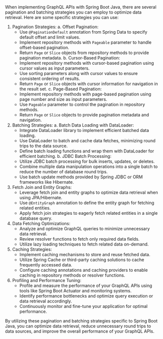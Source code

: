 When implementing GraphQL APIs with Spring Boot Java, there are several pagination and batching strategies you can employ to optimize data retrieval. Here are some specific strategies you can use:

1. Pagination Strategies: a. Offset Pagination:
    - Use `@PaginationDefault` annotation from Spring Data to specify default offset and limit values.
    - Implement repository methods with `Pageable` parameter to handle offset-based pagination.
    - Return `Page` or `Slice` objects from repository methods to provide pagination metadata.
    b. Cursor-Based Pagination:
    - Implement repository methods with cursor-based pagination using cursor values as input parameters.
    - Use sorting parameters along with cursor values to ensure consistent ordering of results.
    - Return `Page` or `Slice` objects with cursor information for navigation in the result set.
    c. Page-Based Pagination:
    - Implement repository methods with page-based pagination using page number and size as input parameters.
    - Use `Pageable` parameter to control the pagination in repository methods.
    - Return `Page` or `Slice` objects to provide pagination metadata and navigation.
2. Batching Strategies: a. Batch Data Loading with DataLoader:
    - Integrate DataLoader library to implement efficient batched data loading.
    - Use DataLoader to batch and cache data fetches, minimizing round trips to the data source.
    - Define batch loading functions and wrap them with DataLoader for efficient batching.
    b. JDBC Batch Processing:
    - Utilize JDBC batch processing for bulk inserts, updates, or deletes.
    - Combine multiple data manipulation operations into a single batch to reduce the number of database round trips.
    - Use batch update methods provided by Spring JDBC or ORM frameworks like Hibernate.
3. Fetch Join and Entity Graphs:
    - Leverage fetch join and entity graphs to optimize data retrieval when using JPA/Hibernate.
    - Use `@EntityGraph` annotation to define the entity graph for fetching related entities.
    - Apply fetch join strategies to eagerly fetch related entities in a single database query.
4. Data Fetching Optimizations:
    - Analyze and optimize GraphQL queries to minimize unnecessary data retrieval.
    - Review resolver functions to fetch only required data fields.
    - Utilize lazy loading techniques to fetch related data on-demand.
5. Caching Strategies:
    - Implement caching mechanisms to store and reuse fetched data.
    - Utilize Spring Cache or third-party caching solutions to cache frequently accessed data.
    - Configure caching annotations and caching providers to enable caching in repository methods or resolver functions.
6. Profiling and Performance Tuning:
    - Profile and measure the performance of your GraphQL APIs using tools like Spring Boot Actuator and monitoring systems.
    - Identify performance bottlenecks and optimize query execution or data retrieval accordingly.
    - Continuously monitor and fine-tune your application for optimal performance.

By utilizing these pagination and batching strategies specific to Spring Boot Java, you can optimize data retrieval, reduce unnecessary round trips to data sources, and improve the overall performance of your GraphQL APIs.